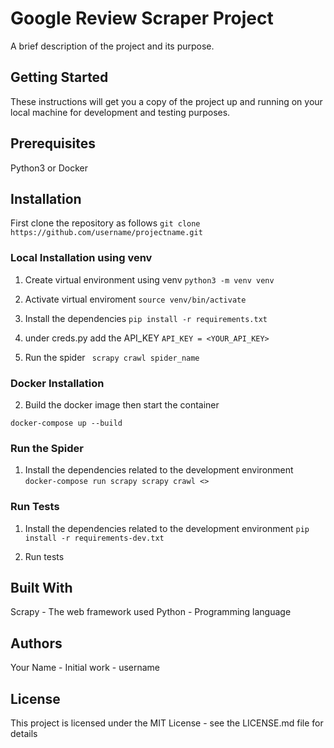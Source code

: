 # Google Review Scraper Project

A brief description of the project and its purpose.

## Getting Started
These instructions will get you a copy of the project up and running on your local machine for development and testing purposes.
## Prerequisites
Python3 or Docker

## Installation 
First clone the repository as follows
``` git clone https://github.com/username/projectname.git ```

### Local Installation using venv

1.  Create virtual environment using venv
``` python3 -m venv venv ```
2. Activate virtual enviroment
``` source venv/bin/activate ```

2. Install the dependencies
``` pip install -r requirements.txt ```

3. under  creds.py add the API_KEY
``` API_KEY = <YOUR_API_KEY> ```

4. Run the spider
``` scrapy crawl spider_name```

### Docker Installation
2. Build the docker image  then start the container

``` docker-compose up --build ```

### Run the Spider
1. Install the dependencies related to the development environment 
``` docker-compose run scrapy scrapy crawl <> ```

### Run Tests
1. Install the dependencies related to the development environment 
``` pip install -r requirements-dev.txt ```

2. Run tests
```  ```

## Built With
Scrapy - The web framework used
Python - Programming language

## Authors
Your Name - Initial work - username

## License
This project is licensed under the MIT License - see the LICENSE.md file for details
